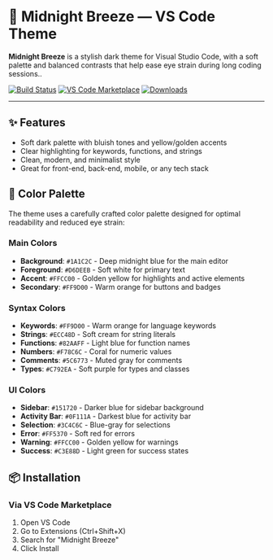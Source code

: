 # 🌙 Midnight Breeze — VS Code Theme

**Midnight Breeze** is a stylish dark theme for Visual Studio Code, with a soft palette and balanced contrasts that help ease eye strain during long coding sessions..

[![Build Status](https://github.com/leandroaps/midnight-breeze/workflows/Test%20Build/badge.svg)](https://github.com/leandroaps/midnight-breeze/actions)
[![VS Code Marketplace](https://img.shields.io/visual-studio-marketplace/v/leandroaps.vscode-theme-midnight-breeze)](https://marketplace.visualstudio.com/items?itemName=leandroaps.vscode-theme-midnight-breeze)
[![Downloads](https://img.shields.io/visual-studio-marketplace/d/leandroaps.vscode-theme-midnight-breeze)](https://marketplace.visualstudio.com/items?itemName=leandroaps.vscode-theme-midnight-breeze)

---

## ✨ Features

- Soft dark palette with bluish tones and yellow/golden accents
- Clear highlighting for keywords, functions, and strings
- Clean, modern, and minimalist style
- Great for front-end, back-end, mobile, or any tech stack

## 🎨 Color Palette

The theme uses a carefully crafted color palette designed for optimal readability and reduced eye strain:

### Main Colors

- **Background**: `#1A1C2C` - Deep midnight blue for the main editor
- **Foreground**: `#D6DEEB` - Soft white for primary text
- **Accent**: `#FFCC00` - Golden yellow for highlights and active elements
- **Secondary**: `#FF9D00` - Warm orange for buttons and badges

### Syntax Colors

- **Keywords**: `#FF9D00` - Warm orange for language keywords
- **Strings**: `#ECC48D` - Soft cream for string literals
- **Functions**: `#82AAFF` - Light blue for function names
- **Numbers**: `#F78C6C` - Coral for numeric values
- **Comments**: `#5C6773` - Muted gray for comments
- **Types**: `#C792EA` - Soft purple for types and classes

### UI Colors

- **Sidebar**: `#151720` - Darker blue for sidebar background
- **Activity Bar**: `#0F111A` - Darkest blue for activity bar
- **Selection**: `#3C4C6C` - Blue-gray for selections
- **Error**: `#FF5370` - Soft red for errors
- **Warning**: `#FFCC00` - Golden yellow for warnings
- **Success**: `#C3E88D` - Light green for success states

## 📦 Installation

### Via VS Code Marketplace

1. Open VS Code
2. Go to Extensions (Ctrl+Shift+X)
3. Search for "Midnight Breeze"
4. Click Install
